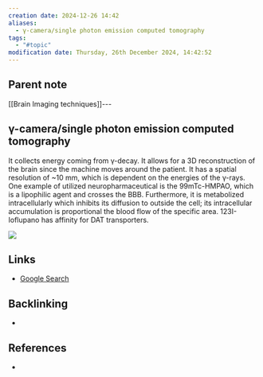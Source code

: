 ```yaml
---
creation date: 2024-12-26 14:42
aliases:
  - γ-camera/single photon emission computed tomography
tags:
  - "#topic"
modification date: Thursday, 26th December 2024, 14:42:52
---
```


## Parent note
[[Brain Imaging techniques]]---
## γ-camera/single photon emission computed tomography 

It collects energy coming from γ-decay. It allows for a 3D reconstruction of the brain since the machine moves around the patient. It has a spatial resolution of ~10 mm, which is dependent on the energies of the γ-rays. One example of utilized neuropharmaceutical is the 99mTc-HMPAO, which is a lipophilic agent and crosses the BBB. Furthermore, it is metabolized intracellularly which inhibits its diffusion to outside the cell; its intracellular accumulation is proportional the blood flow of the specific area. 123I-Ioflupano has affinity for DAT transporters.

![](<2 - Source Material/Masters/attachments/Attachment 15.png>)


## Links
- [Google Search](https://www.google.com/search?q=SPECT)

## Backlinking
+ 
## References
+ 